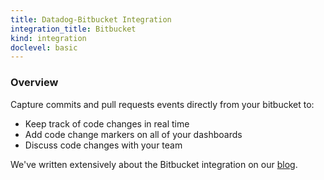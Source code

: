 ```yaml
---
title: Datadog-Bitbucket Integration
integration_title: Bitbucket
kind: integration
doclevel: basic
---
```

### Overview

Capture commits and pull requests events directly from your bitbucket to: 

  * Keep track of code changes in real time
  * Add code change markers on all of your dashboards
  * Discuss code changes with your team

We've written extensively about the Bitbucket integration on our [blog][1]. 

   [1]: https://www.datadoghq.com/2014/06/understand-code-changes-impact-system-performance-bitbucket-datadog/


